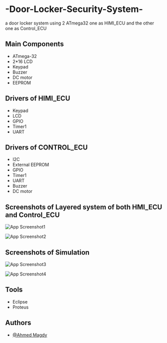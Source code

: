 # -Door-Locker-Security-System-
a door locker system using 2 ATmega32 one as HIMI_ECU and the other one as Control_ECU

## Main Components
- ATmega-32 
- 2*16 LCD
- Keypad
- Buzzer
- DC motor
- EEPROM

## Drivers of HIMI_ECU
- Keypad
- LCD
- GPIO
- Timer1
- UART

## Drivers of CONTROL_ECU
- I2C
- External EEPROM
- GPIO
- Timer1
- UART
- Buzzer
- DC motor
## Screenshots of Layered system of both HMI_ECU and Control_ECU

![App Screenshot1](https://i.ibb.co/YcML6mg/layered-HIMI.jpg)

![App Screenshot2](https://i.ibb.co/W5NgPSX/layered-Control-ECU.jpg)

## Screenshots of Simulation
![App Screenshot3](https://i.ibb.co/V2hMb4Y/Simulation.jpg)

![App Screenshot4](https://i.ibb.co/cD9wTsF/simulation2-JPG.jpg)
## Tools
- Eclipse
- Proteus

## Authors

- [@Ahmed Magdy ](https://github.com/AMF777)
